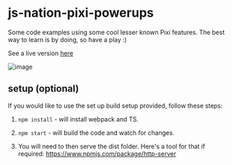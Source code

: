 # js-nation-pixi-powerups
Some code examples using some cool lesser known Pixi features. 
The best way to learn is by doing, so have a play :)

See a live version [here](http://js-nation.goodboydigital.com/main/)

![image](https://user-images.githubusercontent.com/3112434/118474451-fd27e580-b702-11eb-895f-c035ee2772c0.png)

## setup (optional) ##

If you would like to use the set up build setup provided, follow these steps:

1. `npm install` - will install webpack and TS.

2. `npm start` - will build the code and watch for changes.

3. You will need to then serve the dist folder. Here's a tool for that if required: https://www.npmjs.com/package/http-server




